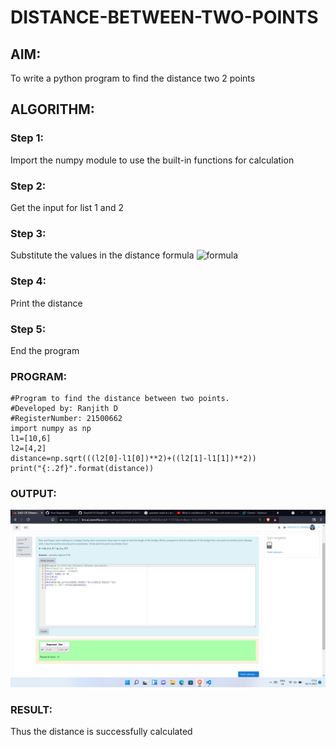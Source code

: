 # DISTANCE-BETWEEN-TWO-POINTS

## AIM:
To write a python program to find the distance two 2 points
## ALGORITHM:
### Step 1: 
Import the numpy module to use the built-in functions for calculation
### Step 2: 
Get the input for list 1 and 2
### Step 3: 
Substitute the values in the distance formula  ![formula](/formula.jpg)
### Step 4: 
Print the distance
### Step 5: 
End the program
### PROGRAM:
~~~
#Program to find the distance between two points.
#Developed by: Ranjith D
#RegisterNumber: 21500662
import numpy as np
l1=[10,6]
l2=[4,2]
distance=np.sqrt(((l2[0]-l1[0])**2)+((l2[1]-l1[1])**2))
print("{:.2f}".format(distance))
~~~
  


### OUTPUT:
![output](https://github.com/RanjithD18/DISTANCE-BETWEEN-TWO-POINTS/blob/main/Screenshot%20(25).png?raw=true)


### RESULT:
Thus the distance is successfully calculated
